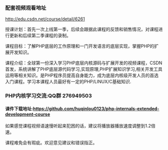 
### 配套视频观看地址
http://edu.csdn.net/course/detail/6261


授课计划：首先一次上线第一季，后续会跟据此课程的反馈和销售情况，对课程进行更新和后续第二季课程的录制。

课程目标：了解PHP底层的工作原理和一门开发语言的底层实现，掌握PHP的扩展开发知识。

课程介绍：全球第一份深入学习PHP底层内核源码与扩展开发的视频课程，CSDN首发，系统讲解了PHP底层源代码学习,实现原理,PHP扩展知识学习,相关开发工具运用等相关知识。是PHP程序员提高自身能力，成为底层内核级开发人员的首选入门课程。学习本课程人员最好有一定的PHP/LINUX/C基础知识.




### PHP内核学习交流:QQ群 276949503

#### 课件下载地址:https://github.com/huqinlou0123/php-internals-extended-development-course


如果感觉课程视频语速慢听起来犯困的话，建议将播放器播放速度调整到1.2倍速。

课程难免会有瑕疵。欢迎意见建议和错误指正。

